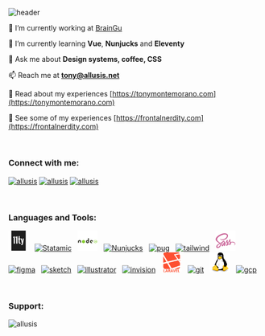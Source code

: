 ![header](https://capsule-render.vercel.app/api?type=waving&height=300&color=gradient&section=header&fontAlignY=35&animation=fadeIn&text=Tony%20Montemorano&fontSize=80&desc=A%20frontal-nerdist%20with%20an%20insatiable%20love%20for%20the%20web.&descAlignY=55)

🔭 I’m currently working at [BrainGu](https://braingu.com)

🌱 I’m currently learning **Vue**, **Nunjucks** and **Eleventy**

💬 Ask me about **Design systems, coffee, CSS**

📫 Reach me at **tony@allusis.net**

📄 Read about my experiences [https://tonymontemorano.com](https://tonymontemorano.com)

📄 See some of my experiences [https://frontalnerdity.com](https://frontalnerdity.com)

<br/>

<h3 align="left">Connect with me:</h3>
<p align="left">
<a href="https://codepen.io/allusis" target="blank"><img align="center" src="https://raw.githubusercontent.com/rahuldkjain/github-profile-readme-generator/master/src/images/icons/Social/codepen.svg" alt="allusis" height="30" width="40" /></a>
<a href="https://twitter.com/allusis" target="blank"><img align="center" src="https://raw.githubusercontent.com/rahuldkjain/github-profile-readme-generator/master/src/images/icons/Social/twitter.svg" alt="allusis" height="30" width="40" /></a>
<a href="https://linkedin.com/in/allusis" target="blank"><img align="center" src="https://raw.githubusercontent.com/rahuldkjain/github-profile-readme-generator/master/src/images/icons/Social/linked-in-alt.svg" alt="allusis" height="30" width="40" /></a>
</p>
<br/>
<h3 align="left">Languages and Tools:</h3>
<p align="left"><a href="https://www.11ty.dev/" target="_blank" rel="noreferrer"><img src="https://raw.githubusercontent.com/devicons/devicon/master/icons/eleventy/eleventy-original.svg" alt="11ty" width="40" height="40"/></a>
&nbsp;&nbsp;<a href="https://www.statamic.com" target="_blank" rel="noreferrer"><img src="https://vectorwiki.com/images/wXNdG__statamic.svg" alt="Statamic" height="40"/></a> 
&nbsp;&nbsp;<a href="https://nodejs.org" target="_blank" rel="noreferrer"><img src="https://raw.githubusercontent.com/devicons/devicon/master/icons/nodejs/nodejs-original-wordmark.svg" alt="nodejs" width="40" height="40"/></a> 
&nbsp;&nbsp;<a href="https://mozilla.github.io/nunjucks/" target="_blank" rel="noreferrer"><img src="https://raw.githubusercontent.com/uiwjs/file-icons/master/icon/nunjucks.svg" alt="Nunjucks" width="40" height="40"/></a>
&nbsp;&nbsp;<a href="https://pugjs.org" target="_blank" rel="noreferrer"><img src="https://cdn.worldvectorlogo.com/logos/pug.svg" alt="pug" width="40" height="40"/></a>
&nbsp;&nbsp;<a href="https://tailwindcss.com/" target="_blank" rel="noreferrer"><img src="https://www.vectorlogo.zone/logos/tailwindcss/tailwindcss-icon.svg" alt="tailwind" width="40" height="40"/></a>
&nbsp;&nbsp;<a href="https://sass-lang.com" target="_blank" rel="noreferrer"><img src="https://raw.githubusercontent.com/devicons/devicon/master/icons/sass/sass-original.svg" alt="sass" width="40" height="40"/></a> 
&nbsp;&nbsp;<a href="https://www.figma.com/" target="_blank" rel="noreferrer"><img src="https://www.vectorlogo.zone/logos/figma/figma-icon.svg" alt="figma" width="40" height="40"/></a>
&nbsp;&nbsp;<a href="https://www.sketch.com/" target="_blank" rel="noreferrer"><img src="https://www.vectorlogo.zone/logos/sketchapp/sketchapp-icon.svg" alt="sketch" width="40" height="40"/></a> 
&nbsp;&nbsp;<a href="https://www.adobe.com/in/products/illustrator.html" target="_blank" rel="noreferrer"><img src="https://www.vectorlogo.zone/logos/adobe_illustrator/adobe_illustrator-icon.svg" alt="illustrator" width="40" height="40"/></a> 
&nbsp;&nbsp;<a href="https://www.invisionapp.com/" target="_blank" rel="noreferrer"><img src="https://www.vectorlogo.zone/logos/invisionapp/invisionapp-icon.svg" alt="invision" width="40" height="40"/></a> 
&nbsp;&nbsp;<a href="https://laravel.com/" target="_blank" rel="noreferrer"><img src="https://raw.githubusercontent.com/devicons/devicon/master/icons/laravel/laravel-plain-wordmark.svg" alt="laravel" width="40" height="40"/></a>
&nbsp;&nbsp;<a href="https://git-scm.com/" target="_blank" rel="noreferrer"><img src="https://www.vectorlogo.zone/logos/git-scm/git-scm-icon.svg" alt="git" width="40" height="40"/></a> 
&nbsp;&nbsp;<a href="https://www.linux.org/" target="_blank" rel="noreferrer"><img src="https://raw.githubusercontent.com/devicons/devicon/master/icons/linux/linux-original.svg" alt="linux" width="40" height="40"/></a>
&nbsp;&nbsp;<a href="https://cloud.google.com" target="_blank" rel="noreferrer"><img src="https://www.vectorlogo.zone/logos/google_cloud/google_cloud-icon.svg" alt="gcp" width="40" height="40"/></a> 
</p>
<br/>
<h3 align="left">Support:</h3>
<p><a href="https://www.buymeacoffee.com/allusis"> <img align="left" src="https://cdn.buymeacoffee.com/buttons/v2/default-yellow.png" height="50" width="210" alt="allusis" /></a></p><br><br><br/>
